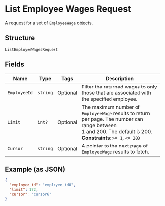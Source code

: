 
# List Employee Wages Request

A request for a set of `EmployeeWage` objects.

## Structure

`ListEmployeeWagesRequest`

## Fields

| Name | Type | Tags | Description |
|  --- | --- | --- | --- |
| `EmployeeId` | `string` | Optional | Filter the returned wages to only those that are associated with the specified employee. |
| `Limit` | `int?` | Optional | The maximum number of `EmployeeWage` results to return per page. The number can range between<br>1 and 200. The default is 200.<br>**Constraints**: `>= 1`, `<= 200` |
| `Cursor` | `string` | Optional | A pointer to the next page of `EmployeeWage` results to fetch. |

## Example (as JSON)

```json
{
  "employee_id": "employee_id0",
  "limit": 172,
  "cursor": "cursor6"
}
```

